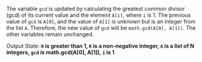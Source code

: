 The variable `gcd` is updated by calculating the greatest common divisor (gcd) of its current value and the element `A[i]`, where `i` is 1. The previous value of `gcd` is `A[0]`, and the value of `A[1]` is unknown but is an integer from the list `A`. Therefore, the new value of `gcd` will be `math.gcd(A[0], A[1])`. The other variables remain unchanged. 

Output State: **`N` is greater than 1, `K` is a non-negative integer, `A` is a list of N integers, `gcd` is math.gcd(A[0], A[1]), `i` is 1**
